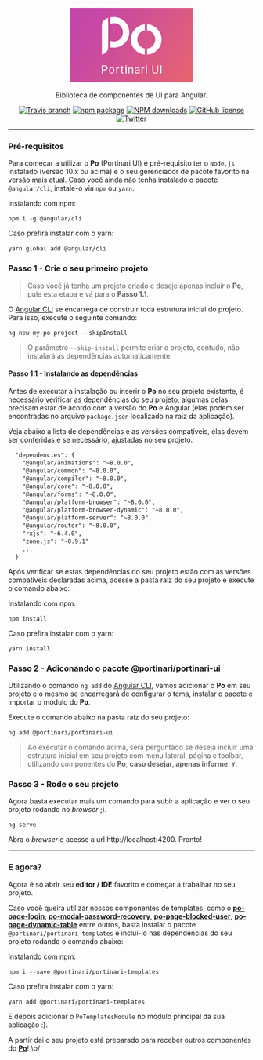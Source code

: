 
<p align="center">
  <a href="https://portinari.io">
    <img width="250" src="./logo.jpg">
  </a>
</p>

<div align="center">

Biblioteca de componentes de UI para Angular.

[![Travis branch](https://img.shields.io/travis/com/portinariui/portinari-angular/master?style=flat-square)](https://travis-ci.com/portinariui/portinari-angular)
[![npm package](https://img.shields.io/npm/v/@portinari/portinari-ui?color=%23c9357d&style=flat-square)](https://www.npmjs.org/package/@portinari/portinari-ui)
[![NPM downloads](https://img.shields.io/npm/dm/@portinari/portinari-ui?color=c9357d&label=npm%20downloads&style=flat-square)](https://npmjs.com/package/@portinari/portinari-ui)
[![GitHub license](https://img.shields.io/npm/l/@portinari/portinari-ui?color=%23c9357d&style=flat-square)](https://github.com/portinariui/portinari-angular/blob/master/LICENSE)
[![Twitter](https://img.shields.io/badge/Twitter-PortinariUI-c9357d?style=flat-square&logo=twitter)](https://twitter.com/portinariui)

</div>

---

### Pré-requisitos

Para começar a utilizar o **Po** (Portinari UI) é pré-requisito ter o `Node.js` instalado (versão 10.x ou acima) e o seu gerenciador de pacote favorito na versão mais atual. Caso você ainda não tenha instalado o pacote `@angular/cli`, instale-o via `npm` ou `yarn`.

Instalando com npm:
```
npm i -g @angular/cli
```

Caso prefira instalar com o yarn:
```
yarn global add @angular/cli
```

### Passo 1 - Crie o seu primeiro projeto

> Caso você já tenha um projeto criado e deseje apenas incluir o **Po**, pule esta etapa e vá para o **Passo 1.1**.

O [Angular CLI](https://cli.angular.io/) se encarrega de construir toda estrutura inicial do projeto. Para isso, execute o seguinte comando:

```
ng new my-po-project --skipInstall
```

> O parâmetro `--skip-install` permite criar o projeto, contudo, não instalará as dependências automaticamente.


#### Passo 1.1 - Instalando as dependências

Antes de executar a instalação ou inserir o **Po** no seu projeto existente, é necessário verificar as dependências do seu projeto, algumas delas precisam estar de acordo com a versão do **Po** e Angular (elas podem ser encontradas no arquivo `package.json` localizado na raiz da aplicação).

Veja abaixo a lista de dependências e as versões compatíveis, elas devem ser conferidas e se necessário, ajustadas no seu projeto.

```
  "dependencies": {
    "@angular/animations": "~8.0.0",
    "@angular/common": "~8.0.0",
    "@angular/compiler": "~8.0.0",
    "@angular/core": "~8.0.0",
    "@angular/forms": "~8.0.0",
    "@angular/platform-browser": "~8.0.0",
    "@angular/platform-browser-dynamic": "~8.0.0",
    "@angular/platform-server": "~8.0.0",
    "@angular/router": "~8.0.0",
    "rxjs": "~6.4.0",
    "zone.js": "~0.9.1"
    ...
  }
```

Após verificar se estas dependências do seu projeto estão com as versões compatíveis declaradas acima, acesse a pasta raiz do seu projeto e execute o comando abaixo:

Instalando com npm:
```
npm install
```

Caso prefira instalar com o yarn:
```
yarn install
```

### Passo 2 - Adiconando o pacote @portinari/portinari-ui

Utilizando o comando `ng add` do [Angular CLI](https://cli.angular.io/), vamos adicionar o **Po** em seu projeto e o mesmo se encarregará de configurar o tema, instalar o pacote e importar o módulo do **Po**.

Execute o comando abaixo na pasta raiz do seu projeto:

```
ng add @portinari/portinari-ui
```

> Ao executar o comando acima, será perguntado se deseja incluir uma estrutura inicial em seu projeto com menu lateral, página e toolbar, utilizando componentes do **Po**, **caso desejar, apenas informe: `Y`**.

### Passo 3 - Rode o seu projeto

Agora basta executar mais um comando para subir a aplicação e ver o seu projeto rodando no *browser* ;).

```
ng serve
```

Abra o *browser* e acesse a url http://localhost:4200. Pronto!

----

### E agora?

Agora é só abrir seu **editor / IDE** favorito e começar a trabalhar no seu projeto.

Caso você queira utilizar nossos componentes de templates, como o **[po-page-login](http://portinari.io/documentation/po-page-login)**, **[po-modal-password-recovery](http://portinari.io/documentation/po-modal-password-recovery)**, **[po-page-blocked-user](http://portinari.io/documentation/po-page-blocked-user)**, **[po-page-dynamic-table](http://portinari.io/documentation/po-page-dynamic-table)** entre outros, basta instalar o pacote `@portinari/portinari-templates` e incluí-lo nas dependências do seu projeto rodando o comando abaixo:

Instalando com npm:
```
npm i --save @portinari/portinari-templates
```

Caso prefira instalar com o yarn:
```
yarn add @portinari/portinari-templates
```

E depois adicionar o `PoTemplatesModule` no módulo principal da sua aplicação :).

A partir dai o seu projeto está preparado para receber outros componentes do **[Po](http://portinari.io/documentation)**! \o/
